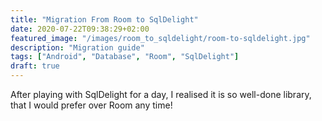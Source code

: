 ```yaml
---
title: "Migration From Room to SqlDelight"
date: 2020-07-22T09:38:29+02:00
featured_image: "/images/room_to_sqldelight/room-to-sqldelight.jpg"
description: "Migration guide"
tags: ["Android", "Database", "Room", "SqlDelight"]
draft: true
---
```

After playing with SqlDelight for a day, I realised it is so well-done library, that I would prefer over Room any time!
